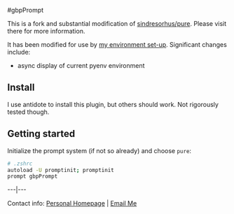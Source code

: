 #gbpPrompt 


This is a fork and substantial modification of [sindresorhus/pure](https://github.com/sindresorhus/pure).  Please visit there for more information.

It has been modified for use by [my environment set-up](https://github.com/gbpoole/.gbpEnv).  Significant changes include:

- async display of current pyenv environment

## Install

I use antidote to install this plugin, but others should work.  Not rigorously tested though.

## Getting started

Initialize the prompt system (if not so already) and choose `pure`:

```sh
# .zshrc
autoload -U promptinit; promptinit
prompt gbpPrompt
```

---|---

Contact info: [Personal Homepage][1] | [Email Me][2]

[1]: http://www.astronomy.swin.edu.au/~gpoole/
[2]: mailto:gbpoole@gmail.com
